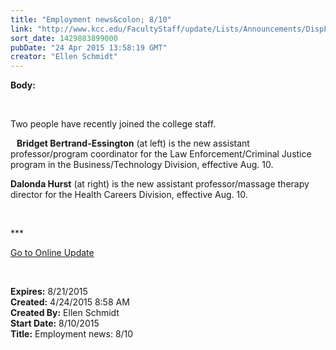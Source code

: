 ```yaml
---
title: "Employment news&colon; 8/10"
link: "http://www.kcc.edu/FacultyStaff/update/Lists/Announcements/DispForm.aspx?ID=1902"
sort_date: 1429883899000
pubDate: "24 Apr 2015 13:58:19 GMT"
creator: "Ellen Schmidt"
---
```


<div><b>Body:</b> <div class="ExternalClass3E39DDFCC14E4E9FA05E8F4D6EB24C62"><p> </p>
<p>Two people have recently joined the college staff.</p>
<p><strong><img src="/FacultyStaff/update/PublishingImages/Bridget%20Bertrand-Essington.jpg" alt="" style="vertical-align:auto;float:left;margin:5px" /><img src="/FacultyStaff/update/PublishingImages/Dalonda_Hurst.jpg" alt="" style="vertical-align:auto;float:right;margin:5px" />Bridget Bertrand-Essington</strong> (at left) is the new assistant professor/program coordinator for the Law Enforcement/Criminal Justice program in the Business/Technology Division, effective Aug. 10.</p>
<p><strong>Dalonda Hurst</strong> (at right) is the new assistant professor/massage therapy director for the Health Careers Division, effective Aug. 10.</p>
<p> </p>
<p>***</p>
<p><a href="/update">Go to Online Update</a></p>
<p><br /></p></div></div>
<div><b>Expires:</b> 8/21/2015</div>
<div><b>Created:</b> 4/24/2015 8:58 AM</div>
<div><b>Created By:</b> Ellen Schmidt</div>
<div><b>Start Date:</b> 8/10/2015</div>
<div><b>Title:</b> Employment news: 8/10</div>
